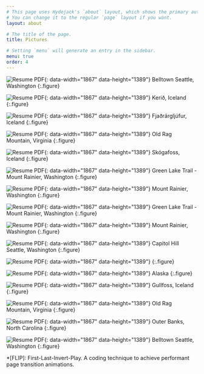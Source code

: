 ```yaml
---
# This page uses Hydejack's `about` layout, which shows the primary author's picture and about text at the top.
# You can change it to the regular `page` layout if you want.
layout: about

# The title of the page.
title: Pictures

# Setting `menu` will generate an entry in the sidebar.
menu: true
order: 4
---
```


![Resume PDF](assets/img/pics/seattle1.jpg){: data-width="1867" data-height="1389"}
Belltown Seattle, Washington
{:.figure}

![Resume PDF](assets/img/pics/iceland1.jpeg){: data-width="1867" data-height="1389"}
Kerið, Iceland
{:.figure}

![Resume PDF](assets/img/pics/iceland2.jpeg){: data-width="1867" data-height="1389"}
Fjaðrárgljúfur, Iceland
{:.figure}

![Resume PDF](assets/img/pics/trip1.jpeg){: data-width="1867" data-height="1389"}
Old Rag Mountain, Virginia
{:.figure}

![Resume PDF](assets/img/pics/iceland3.gif){: data-width="1867" data-height="1389"}
Skógafoss, Iceland
{:.figure}

![Resume PDF](assets/img/pics/seattle2.jpeg){: data-width="1867" data-height="1389"}
Green Lake Trail - Mount Rainier, Washington
{:.figure}

![Resume PDF](assets/img/pics/seattle3.jpg){: data-width="1867" data-height="1389"}
Mount Rainier, Washington
{:.figure}

![Resume PDF](assets/img/pics/seattle4.jpg){: data-width="1867" data-height="1389"}
Green Lake Trail - Mount Rainier, Washington
{:.figure}

![Resume PDF](assets/img/pics/seattle5.jpg){: data-width="1867" data-height="1389"}
Mount Rainier, Washington
{:.figure}

![Resume PDF](assets/img/pics/seattle6.jpeg){: data-width="1867" data-height="1389"}
Capitol Hill Seattle, Washington
{:.figure}

![Resume PDF](assets/img/pics/sky.jpg){: data-width="1867" data-height="1389"}
{:.figure}

![Resume PDF](assets/img/pics/alaska1.jpg){: data-width="1867" data-height="1389"}
Alaska
{:.figure}

![Resume PDF](assets/img/pics/gulfoss.jpg){: data-width="1867" data-height="1389"}
Gullfoss, Iceland
{:.figure}

![Resume PDF](assets/img/pics/oldrag2.jpg){: data-width="1867" data-height="1389"}
Old Rag Mountain, Virginia
{:.figure}

![Resume PDF](assets/img/pics/outerbanks.jpg){: data-width="1867" data-height="1389"}
Outer Banks, North Carolina
{:.figure}

![Resume PDF](assets/img/pics/spaceneedle.JPG){: data-width="1867" data-height="1389"}
Belltown Seattle, Washington
{:.figure}

[blog]: https://hydejack.com/blog/
[portfolio]: https://hydejack.com/projects/
[resume]: https://hydejack.com/resume/
[download]: https://hydejack.com/download/
[welcome]: https://hydejack.com/
[forms]: https://hydejack.com/forms-by-example/

[features]: #features
[news]: #build-an-audience
[syntax]: #syntax-highlighting
[latex]: example/_posts/2018-06-01-example-content-iii.md#math

[lic]: https://hydejack.com/LICENSE/
[pro]: https://hydejack.com/licenses/PRO/
[docs]: https://hydejack.com/docs/

[kit]: https://github.com/qwtel/hy-starter-kit/archive/master.zip
[src]: https://github.com/qwtel/hydejack
[gem]: https://rubygems.org/gems/jekyll-theme-hydejack
[buy]: https://app.simplegoods.co/i/NATYVLYT

[gpss]: https://developers.google.com/speed/pagespeed/insights/?url=https%3A%2F%2Fhydejack.com%2F
[hy-push-state]: https://qwtel.com/hy-push-state/
[hy-drawer]: https://qwtel.com/hy-drawer/
[hy-img]: https://qwtel.com/hy-img/
[rouge]: http://rouge.jneen.net
[katex]: https://khan.github.io/KaTeX/
[tinyletter]: https://tinyletter.com/

*[FLIP]: First-Last-Invert-Play. A coding technique to achieve performant page transition animations.

